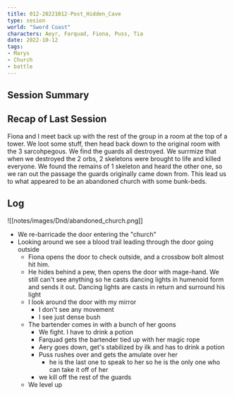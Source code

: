 ```yaml
---
title: 012-20221012-Post_Hidden_Cave
type: sesion
world: "Sword Coast"
characters: Aeyr, Farquad, Fiona, Puss, Tia
date: 2022-10-12
tags: 
- Marys
- Church
- battle
---
```


## Session Summary

## Recap of Last Session

Fiona and I meet back up with the rest of the group in a room at the top of a tower. We loot some stuff, then head back down to the original room with the 3 sarcohpegous. We find the guards all destroyed. We surrmize that when we destroyed the 2 orbs, 2 skeletons were brought to life and killed everyone. We found the remains of 1 skeleton and heard the other one, so we ran out the passage the guards originally came down from. This lead us to what appeared to be an abandoned church with some bunk-beds. 

## Log

![[notes/images/Dnd/abandoned_church.png]]
* We re-barricade the door entering the "church"
* Looking around we see a blood trail leading through the door going outside
	* Fiona opens the door to check outside, and a crossbow bolt almost hit him.
	* He hides behind a pew, then opens the door with mage-hand. We still can't see anything so he casts dancing lights in humenoid form and sends it out. Dancing lights are casts in return and surround his light
	* I look around the door with my mirror
		* I don't see any movement
		* I see just dense bush
	* The bartender comes in with a bunch of her goons
		* We fight. I have to drink a potion
		* Farquad gets the bartender tied up with her magic rope
		* Aery goes down, get's stabilized by ilk and has to drink a potion
		* Puss rushes over and gets the amulate over her
			*  he is the last one to speak to her so he is the only one who can take it off of her
		* we kill off the rest of the guards
	* We level up